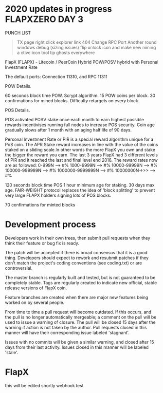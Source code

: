 2020 updates in progress
FLAPXZERO DAY 3
========

PUNCH LIST 

>TX page right click explorer link 404
>Change RPC Port
>Another round windows debug (sizing issues)
>flip unlock icon and make new mining a ctive icon 
>tool tip ghosts everywhere
>


FlapX (FLAPX) - Litecoin / PeerCoin Hybrid POW/POSV hybrid with Personal Investment Rate


The default ports: Connection 11310, and RPC 11311 

POW Details.

60 seconds block time POW.
Scrypt algorithm.
15 POW coins per block.
30 confirmations for mined blocks.
Difficulty retargets on every block.


POS Details.

POS activated
POSV stake once each month to earn highest possible rewards incentivises running full nodes to increase POS security. Coin age gradually slows after 1 month with an aging half life of 90 days.

Personal Investment Rate or PIR is a special reward algorithm unique for a PoS coin. The APR Stake reward increases in line with the value of the coins staked on a sliding scale.In other words the more FlapX you own and stake the bigger the reward you earn. The last 3 years FlapX had 3 different levels of PIR and it reached the last and final level end 2016.
The reward rates now are as followed: 0-999N --> #%
                                      1000-9999N --> #%
                                      10000-99999N --> #%
                                      100000-999999N --> #%
                                      1000000-9999999N --> #%
                                      10000000N->>> --> #%

120 seconds block time POS
1 hour minimum age for staking.  30 days max age.
FAIR-WEIGHT protocol replaces the idea of 'block splitting' to prevent very large FLAPX holders signing lots of POS blocks.

70 confirmations for minted blocks
   	
Development process
===================

Developers work in their own trees, then submit pull requests when
they think their feature or bug fix is ready.

The patch will be accepted if there is broad consensus that it is a
good thing.  Developers should expect to rework and resubmit patches
if they don't match the project's coding conventions (see coding.txt)
or are controversial.

The master branch is regularly built and tested, but is not guaranteed
to be completely stable. Tags are regularly created to indicate new
official, stable release versions of FlapX coin.

Feature branches are created when there are major new features being
worked on by several people.

From time to time a pull request will become outdated. If this occurs, and
the pull is no longer automatically mergeable; a comment on the pull will
be used to issue a warning of closure. The pull will be closed 15 days
after the warning if action is not taken by the author. Pull requests closed
in this manner will have their corresponding issue labeled 'stagnant'.

Issues with no commits will be given a similar warning, and closed after
15 days from their last activity. Issues closed in this manner will be 
labeled 'stale'. 
# FlapX
this will be edited shortly 
webhook test
